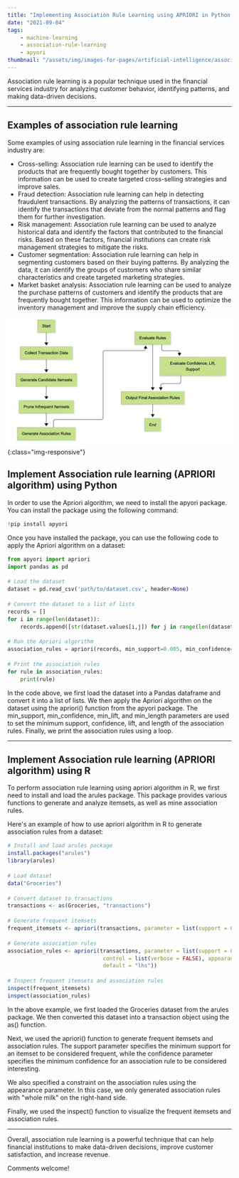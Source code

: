 ```yaml
---
title: "Implementing Association Rule Learning using APRIORI in Python and R"
date: "2021-09-04"
tags:
    - machine-learning
    - association-rule-learning
    - apyori
thumbnail: "/assets/img/images-for-pages/artificial-intelligence/association-rules-apriori.png"
---
```

Association rule learning is a popular technique used in the financial services industry for analyzing customer behavior, identifying patterns, and making data-driven decisions. 

---

## Examples of association rule learning
Some examples of using association rule learning in the financial services industry are:
- Cross-selling: Association rule learning can be used to identify the products that are frequently bought together by customers. This information can be used to create targeted cross-selling strategies and improve sales.
- Fraud detection: Association rule learning can help in detecting fraudulent transactions. By analyzing the patterns of transactions, it can identify the transactions that deviate from the normal patterns and flag them for further investigation.
- Risk management: Association rule learning can be used to analyze historical data and identify the factors that contributed to the financial risks. Based on these factors, financial institutions can create risk management strategies to mitigate the risks.
- Customer segmentation: Association rule learning can help in segmenting customers based on their buying patterns. By analyzing the data, it can identify the groups of customers who share similar characteristics and create targeted marketing strategies.
- Market basket analysis: Association rule learning can be used to analyze the purchase patterns of customers and identify the products that are frequently bought together. This information can be used to optimize the inventory management and improve the supply chain efficiency.

![APRIORI](/assets/img/images-for-pages/artificial-intelligence/association-rules-apriori.png){:class="img-responsive"}

## Implement Association rule learning (APRIORI algorithm) using Python
In order to use the Apriori algorithm, we need to install the apyori package. You can install the package using the following command:
```python
!pip install apyori
```

Once you have installed the package, you can use the following code to apply the Apriori algorithm on a dataset:
```python
from apyori import apriori
import pandas as pd

# Load the dataset
dataset = pd.read_csv('path/to/dataset.csv', header=None)

# Convert the dataset to a list of lists
records = []
for i in range(len(dataset)):
    records.append([str(dataset.values[i,j]) for j in range(len(dataset.columns))])

# Run the Apriori algorithm
association_rules = apriori(records, min_support=0.005, min_confidence=0.2, min_lift=3, min_length=2)

# Print the association rules
for rule in association_rules:
    print(rule)
```

In the code above, we first load the dataset into a Pandas dataframe and convert it into a list of lists. We then apply the Apriori algorithm on the dataset using the apriori() function from the apyori package. The min_support, min_confidence, min_lift, and min_length parameters are used to set the minimum support, confidence, lift, and length of the association rules. Finally, we print the association rules using a loop.

---

## Implement Association rule learning (APRIORI algorithm) using R
To perform association rule learning using apriori algorithm in R, we first need to install and load the arules package. This package provides various functions to generate and analyze itemsets, as well as mine association rules.

Here's an example of how to use apriori algorithm in R to generate association rules from a dataset:
```R
# Install and load arules package
install.packages("arules")
library(arules)

# Load dataset
data("Groceries")

# Convert dataset to transactions
transactions <- as(Groceries, "transactions")

# Generate frequent itemsets
frequent_itemsets <- apriori(transactions, parameter = list(support = 0.005, confidence = 0.5))

# Generate association rules
association_rules <- apriori(transactions, parameter = list(support = 0.005, confidence = 0.5), 
                              control = list(verbose = FALSE), appearance = list(rhs = c("whole milk"), 
                              default = "lhs"))

# Inspect frequent itemsets and association rules
inspect(frequent_itemsets)
inspect(association_rules)
```

In the above example, we first loaded the Groceries dataset from the arules package. We then converted this dataset into a transaction object using the as() function.

Next, we used the apriori() function to generate frequent itemsets and association rules. The support parameter specifies the minimum support for an itemset to be considered frequent, while the confidence parameter specifies the minimum confidence for an association rule to be considered interesting.

We also specified a constraint on the association rules using the appearance parameter. In this case, we only generated association rules with "whole milk" on the right-hand side.

Finally, we used the inspect() function to visualize the frequent itemsets and association rules.

---

Overall, association rule learning is a powerful technique that can help financial institutions to make data-driven decisions, improve customer satisfaction, and increase revenue.

Comments welcome!
